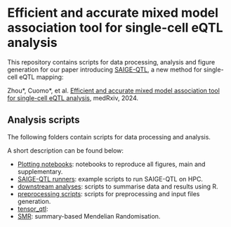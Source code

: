 # Efficient and accurate mixed model association tool for single-cell eQTL analysis 

This repository contains scripts for data processing, analysis and figure generation for our paper introducing [SAIGE-QTL](https://github.com/weizhou0/qtl), a new method for single-cell eQTL mapping:

Zhou*, Cuomo*, et al. [Efficient and accurate mixed model association tool for single-cell eQTL analysis](https://www.medrxiv.org/content/10.1101/2024.05.15.24307317v1), medRxiv, 2024.

## Analysis scripts

The following folders contain scripts for data processing and analysis.

A short description can be found below:

* [Plotting notebooks](Plotting_Notebooks): notebooks to reproduce all figures, main and supplementary.
* [SAIGE-QTL runners](saige_qtl_runners): example scripts to run SAIGE-QTL on HPC.
* [downstream analyses](Rscripts_downstream): scripts to summarise data and results using R.
* [preprocessing scripts](preprocessing): scripts for preprocessing and input files generation.
* [tensor_qtl](tensor_qtl):
* [SMR](SMR): summary-based Mendelian Randomisation.

<!--- 
* (private) [input file making scripts](https://github.com/annacuomo/Notebooks_private/tree/main/scripts/saigeqtl_onek1k)
--->
